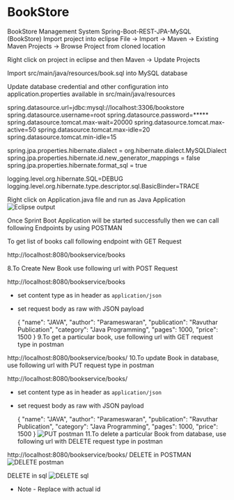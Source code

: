 # BookStore
BookStore Management System
Spring-Boot-REST-JPA-MySQL (BookStore)
Import project into eclipse
File -> Import -> Maven -> Existing Maven Projects -> Browse Project from cloned location

Right click on project in eclipse and then Maven -> Update Projects

Import src/main/java/resources/book.sql into MySQL database

Update database credential and other configuration into application.properties available in src/main/java/resources

spring.datasource.url=jdbc:mysql://localhost:3306/bookstore spring.datasource.username=root spring.datasource.password=***** spring.datasource.tomcat.max-wait=20000 spring.datasource.tomcat.max-active=50 spring.datasource.tomcat.max-idle=20 spring.datasource.tomcat.min-idle=15

spring.jpa.properties.hibernate.dialect = org.hibernate.dialect.MySQLDialect spring.jpa.properties.hibernate.id.new_generator_mappings = false spring.jpa.properties.hibernate.format_sql = true

logging.level.org.hibernate.SQL=DEBUG logging.level.org.hibernate.type.descriptor.sql.BasicBinder=TRACE

Right click on Application.java file and run as Java Application
![Eclipse output](https://user-images.githubusercontent.com/88793028/131963303-add85397-3569-4b53-b044-8d8a94146ad0.PNG)

Once Sprint Boot Application will be started successfully then we can call following Endpoints by using POSTMAN

To get list of books call following endpoint with GET Request

http://localhost:8080/bookservice/books

8.To Create New Book use following url with POST Request

  http://localhost:8080/bookservice/books

* set content type as in header as `application/json`
* set request body as raw with JSON payload

  {
    "name": "JAVA",
    "author": "Parameswaran",
    "publication": "Ravuthar Publication",
    "category": "Java Programming",
    "pages": 1000,
    "price": 1500
  }
9.To get a particular book, use following url with GET request type in postman

 http://localhost:8080/bookservice/books/<id>
10.To update Book in database, use following url with PUT request type in postman

 http://localhost:8080/bookservice/books/<id>

 * set content type as in header as `application/json`
 * set request body as raw with JSON payload

   {
     "name": "JAVA",
     "author": "Parameswaran",
     "publication": "Ravuthar Publication",
     "category": "Java Programming",
     "pages": 1000,
     "price": 1500
   }
  ![PUT postman](https://user-images.githubusercontent.com/88793028/131861467-9d561d84-a3ba-49db-83a4-ada97c47220e.PNG)
11.To delete a particular Book from database, use following url with DELETE request type in postman

 http://localhost:8080/bookservice/books/<id>
  DELETE in POSTMAN
  ![DELETE postman](https://user-images.githubusercontent.com/88793028/131862059-e969e215-366d-4861-b56d-49bb39c79ec5.PNG)
  
  DELETE in sql
  ![DELETE sql](https://user-images.githubusercontent.com/88793028/131862117-39b10c2d-fdd4-44bc-b2f9-45e7ca92c1aa.PNG)

 * Note - Replace <id> with actual id
